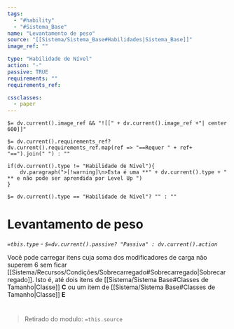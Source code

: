 ```yaml
---
tags:
  - "#hability"
  - "#Sistema_Base"
name: "Levantamento de peso"
source: "[[Sistema/Sistema_Base#Habilidades|Sistema_Base]]"
image_ref: ""

type: "Habilidade de Nível"
action: "-"
passive: TRUE
requirements: ""
requirements_ref:  

cssclasses:
  - paper
---
```

`$= dv.current().image_ref && "![[" + dv.current().image_ref +"| center 600]]"`


`$= dv.current().requirements_ref? dv.current().requirements_ref.map(ref => "==Requer " + ref+ "==").join(" ") : ""`

```dataviewjs
if(dv.current().type != "Habilidade de Nível"){
	dv.paragraph(">[!warning]\n>Esta é uma **" + dv.current().type + " ** e não pode ser aprendida por Level Up ")
}
```


`$= dv.current().type == "Habilidade de Nível"? "" : ""`
# Levantamento de peso
*`=this.type` - `$=dv.current().passive? "Passiva" : dv.current().action`*

Você pode carregar itens cuja soma dos modificadores de carga não superem 6 sem ficar [[Sistema/Recursos/Condições/Sobrecarregado#Sobrecarregado|Sobrecarregado]]. Isto é, até dois itens de [[Sistema/Sistema Base#Classes de Tamanho|Classe]] **C** ou um item de [[Sistema/Sistema Base#Classes de Tamanho|Classe]] **E**


#
> Retirado do modulo: `=this.source`